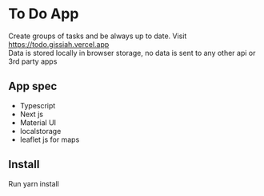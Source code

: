 # To Do App
Create groups of tasks and be always up to date. Visit https://todo.gissiah.vercel.app  
Data is stored locally in browser storage, no data is sent to any other api or 3rd party apps

## App spec
- Typescript
- Next js
- Material UI
- localstorage
- leaflet js for maps

## Install
Run yarn install  

